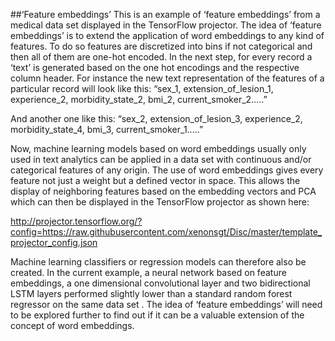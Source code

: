 ##‘Feature embeddings’
This is an example of ‘feature embeddings’ from a medical data set displayed in the TensorFlow projector. The idea of ‘feature embeddings’ is to extend the application of word embeddings to any kind of features. To do so features are discretized into bins if not categorical and then all of them are one-hot encoded. In the next step, for every record a ‘text’ is generated based on the one hot encodings and the respective column header.
For instance the new text representation of the features of a particular record will look like this:
“sex_1, extension_of_lesion_1, experience_2, morbidity_state_2, bmi_2, current_smoker_2…..”

And another one like this:
“sex_2, extension_of_lesion_3, experience_2, morbidity_state_4, bmi_3, current_smoker_1…..”

Now, machine learning models based on word embeddings usually only used in text analytics can be applied in a data set with continuous and/or categorical features of any origin.
The use of word embeddings gives every feature not just a weight but a defined vector in space. This allows the display of neighboring features based on the embedding vectors and PCA which can then be displayed in the TensorFlow projector as shown here:

http://projector.tensorflow.org/?config=https://raw.githubusercontent.com/xenonsgt/Disc/master/template_projector_config.json

Machine learning classifiers or regression models can therefore also be created. In the current example, a neural network based on feature embeddings, a one dimensional convolutional layer and two bidirectional LSTM layers performed slightly lower than a standard random forest regressor on the same data set . The idea of ‘feature embeddings’ will need to be explored further to find out if it can be a valuable extension of the concept of word embeddings.


